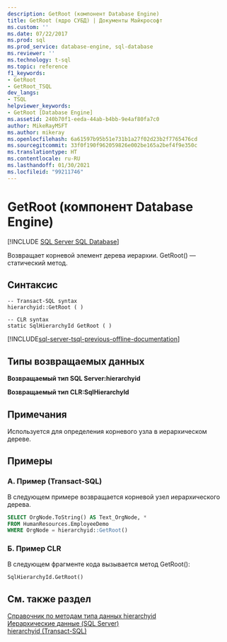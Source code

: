 ```yaml
---
description: GetRoot (компонент Database Engine)
title: GetRoot (ядро СУБД) | Документы Майкрософт
ms.custom: ''
ms.date: 07/22/2017
ms.prod: sql
ms.prod_service: database-engine, sql-database
ms.reviewer: ''
ms.technology: t-sql
ms.topic: reference
f1_keywords:
- GetRoot
- GetRoot_TSQL
dev_langs:
- TSQL
helpviewer_keywords:
- GetRoot [Database Engine]
ms.assetid: 240b70f1-eeda-44ab-b4bb-9e4af80fa7c0
author: MikeRayMSFT
ms.author: mikeray
ms.openlocfilehash: 6a61597b95b51e731b1a27f02d23b2f7765476cd
ms.sourcegitcommit: 33f0f190f962059826e002be165a2bef4f9e350c
ms.translationtype: HT
ms.contentlocale: ru-RU
ms.lasthandoff: 01/30/2021
ms.locfileid: "99211746"
---
```

# <a name="getroot-database-engine"></a>GetRoot (компонент Database Engine)

[!INCLUDE [SQL Server SQL Database](../../includes/applies-to-version/sql-asdb.md)]

Возвращает корневой элемент дерева иерархии. GetRoot() — статический метод.
  
## <a name="syntax"></a>Синтаксис  
  
```syntaxsql
-- Transact-SQL syntax  
hierarchyid::GetRoot ( )   
```  
  
```syntaxsql
-- CLR syntax  
static SqlHierarchyId GetRoot ( )   
```  

[!INCLUDE[sql-server-tsql-previous-offline-documentation](../../includes/sql-server-tsql-previous-offline-documentation.md)]

## <a name="return-types"></a>Типы возвращаемых данных  
**Возвращаемый тип SQL Server:hierarchyid**
  
**Возвращаемый тип CLR:SqlHierarchyId**
  
## <a name="remarks"></a>Примечания  
Используется для определения корневого узла в иерархическом дереве.
  
## <a name="examples"></a>Примеры  
  
### <a name="a-transact-sql-example"></a>A. Пример (Transact-SQL)  
В следующем примере возвращается корневой узел иерархического дерева.
  
```sql
SELECT OrgNode.ToString() AS Text_OrgNode, *  
FROM HumanResources.EmployeeDemo  
WHERE OrgNode = hierarchyid::GetRoot()  
```  
  
### <a name="b-clr-example"></a>Б. Пример CLR  
В следующем фрагменте кода вызывается метод GetRoot():
  
```sql
SqlHierarchyId.GetRoot()  
```  
  
## <a name="see-also"></a>См. также раздел
[Справочник по методам типа данных hierarchyid](./hierarchyid-data-type-method-reference.md)  
[Иерархические данные (SQL Server)](../../relational-databases/hierarchical-data-sql-server.md)  
[hierarchyid (Transact-SQL)](../../t-sql/data-types/hierarchyid-data-type-method-reference.md)
  
